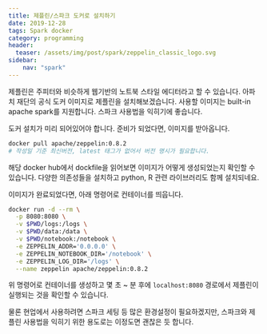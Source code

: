 ```yaml
---
title: 제플린/스파크 도커로 설치하기
date: 2019-12-28
tags: Spark docker
category: programming
header:
  teaser: /assets/img/post/spark/zeppelin_classic_logo.svg
sidebar:
    nav: "spark"
---
```


제플린은 주피터와 비슷하게 웹기반의 노트북 스타일 에디터라고 할 수 있습니다. 아파치 재단의 공식 도커 이미지로 제플린을 설치해보겠습니다. 사용할 이미지는 built-in apache spark를 지원합니다. 스파크 사용법을 익히기에 좋습니다.

도커 설치가 미리 되어있어야 합니다. 준비가 되었다면, 이미지를 받아옵니다.

```sh
docker pull apache/zeppelin:0.8.2
# 작성일 기준 최신버전, latest 태그가 없어서 버전 명시가 필요합니다.
```

해당 docker hub에서 dockfile을 읽어보면 이미지가 어떻게 생성되었는지 확인할 수 있습니다. 다양한 의존성들을 설치하고 python, R 관련 라이브러리도 함께 설치되네요.

이미지가 완료되었다면, 아래 명령어로 컨테이너를 띄웁니다.

```sh
docker run -d --rm \
  -p 8080:8080 \
  -v $PWD/logs:/logs \
  -v $PWD/data:/data \
  -v $PWD/notebook:/notebook \
  -e ZEPPELIN_ADDR='0.0.0.0' \
  -e ZEPPELIN_NOTEBOOK_DIR='/notebook' \
  -e ZEPPELIN_LOG_DIR='/logs' \
  --name zeppelin apache/zeppelin:0.8.2
```

위 명령어로 컨테이너를 생성하고 몇 초 ~ 분 후에 `localhost:8080` 경로에서 제플린이 실행되는 것을 확인할 수 있습니다.

물론 현업에서 사용하려면 스파크 세팅 등 많은 환경설정이 필요하겠지만, 스파크와 제플린 사용법을 익히기 위한 용도로는 이정도면 괜찮은 듯 합니다.
